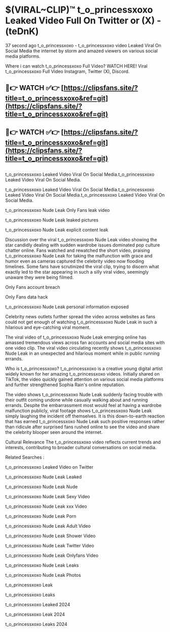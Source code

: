 # $(VIRAL~CLIP)™ t_o_princessxoxo Leaked Video Full On Twitter or (X) -(teDnK)
37 second ago t_o_princessxoxo - t_o_princessxoxo video Leaked Viral On Social Media the internet by storm and amazed viewers on various social media platforms.

Where i can watch t_o_princessxoxo Full Video? WATCH HERE! Viral t_o_princessxoxo Full Video Instagram, Twitter (X), Discord.

## 🔴👉 WATCH ✅👉 [https://clipsfans.site/?title=t_o_princessxoxo&ref=git](https://clipsfans.site/?title=t_o_princessxoxo&ref=git)
## 🔴👉 WATCH ✅👉 [https://clipsfans.site/?title=t_o_princessxoxo&ref=git](https://clipsfans.site/?title=t_o_princessxoxo&ref=git)
##
t_o_princessxoxo Leaked Video Viral On Social Media.t_o_princessxoxo Leaked Video Viral On Social Media.

t_o_princessxoxo Leaked Video Viral On Social Media.t_o_princessxoxo Leaked Video Viral On Social Media.t_o_princessxoxo Leaked Video Viral On Social Media.

t_o_princessxoxo Nude Leak Only Fans leak video

t_o_princessxoxo Nude Leak leaked pictures

t_o_princessxoxo Nude Leak explicit content leak

Discussion over the viral t_o_princessxoxo Nude Leak video showing the star candidly dealing with sudden wardrobe issues dominated pop culture chatter online. Fans watched and rewatched the short video, praising t_o_princessxoxo Nude Leak for taking the malfunction with grace and humor even as cameras captured the celebrity video now flooding timelines. Some fans have scrutinized the viral clip, trying to discern what exactly led to the star appearing in such a silly viral video, seemingly unaware they were being filmed.


Only Fans account breach

Only Fans data hack

t_o_princessxoxo Nude Leak personal information exposed

Celebrity news outlets further spread the video across websites as fans could not get enough of watching t_o_princessxoxo Nude Leak in such a hilarious and eye-catching viral moment.


The viral video of t_o_princessxoxo Nude Leak emerging online has amassed tremendous views across fan accounts and social media sites with one video clip. The viral video circulating recently shows t_o_princessxoxo Nude Leak in an unexpected and hilarious moment while in public running errands.


Who is t_o_princessxoxo? t_o_princessxoxo is a creative young digital artist widely known for her amazing t_o_princessxoxo videos. Initially shared on TikTok, the video quickly gained attention on various social media platforms and further strengthened Sophia Rain's online reputation.

The video shows t_o_princessxoxo Nude Leak suddenly facing trouble with their outfit coming undone while casually walking about and running errands. Despite the embarrassment most would feel at having a wardrobe malfunction publicly, viral footage shows t_o_princessxoxo Nude Leak simply laughing the incident off themselves. It is this down-to-earth reaction that has earned t_o_princessxoxo Nude Leak such positive responses rather than ridicule after surprised fans rushed online to see the video and share the celebrity blooper seen around the internet.

Cultural Relevance The t_o_princessxoxo video reflects current trends and interests, contributing to broader cultural conversations on social media.

Related Searches :

t_o_princessxoxo Leaked Video on Twitter

t_o_princessxoxo Nude Leak Leaked

t_o_princessxoxo Nude Leak Nude

t_o_princessxoxo Nude Leak Sexy Video

t_o_princessxoxo Nude Leak xxx Video

t_o_princessxoxo Nude Leak Porn

t_o_princessxoxo Nude Leak Adult Video

t_o_princessxoxo Nude Leak Shower Video

t_o_princessxoxo Nude Leak Twitter Video

t_o_princessxoxo Nude Leak Onlyfans Video

t_o_princessxoxo Nude Leak Leaks

t_o_princessxoxo Nude Leak Photos

t_o_princessxoxo Leak

t_o_princessxoxo Leaks

t_o_princessxoxo Leaked 2024

t_o_princessxoxo Leak 2024

t_o_princessxoxo Leaks 2024
